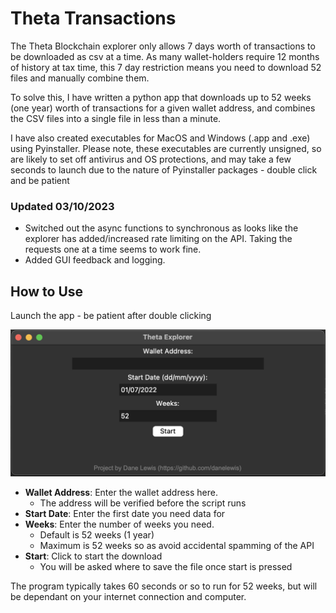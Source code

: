 # Theta Transactions
The Theta Blockchain explorer only allows 7 days worth of transactions to be downloaded as csv at a time. As many wallet-holders require 12 months of history at tax time, this 7 day restriction means you need to download 52 files and manually combine them.

To solve this, I have written a python app that downloads up to 52 weeks (one year) worth of transactions for a given wallet address, and combines the CSV files into a single file in less than a minute.

I have also created executables for MacOS and Windows (.app and .exe) using Pyinstaller. Please note, these executables are currently unsigned, so are likely to set off antivirus and OS protections, and may take a few seconds to launch due to the nature of Pyinstaller packages - double click and be patient

### Updated 03/10/2023
* Switched out the async functions to synchronous as looks like the explorer has added/increased rate limiting on the API. Taking the requests one at a time seems to work fine.
* Added GUI feedback and logging.

## How to Use
Launch the app - be patient after double clicking

![](screenshot.png)

* **Wallet Address**: Enter the wallet address here.
	* The address will be verified before the script runs
* **Start Date**: Enter the first date you need data for
* **Weeks**: Enter the number of weeks you need.
	* Default is 52 weeks (1 year)
	* Maximum is 52 weeks so as avoid accidental spamming of the API
* **Start**: Click to start the download
	* You will be asked where to save the file once start is pressed

The program typically takes 60 seconds or so to run for 52 weeks, but will be dependant on your internet connection and computer.
